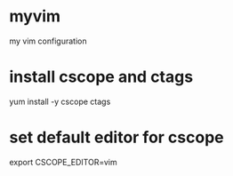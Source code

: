 # myvim
my vim configuration

# install cscope and ctags
yum install -y cscope ctags

# set default editor for cscope
export CSCOPE_EDITOR=vim

